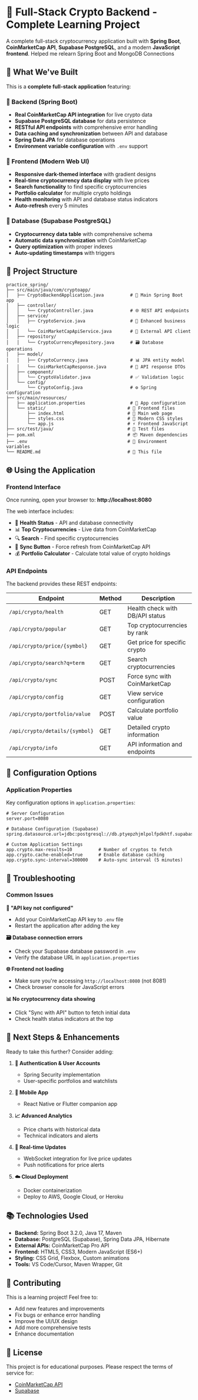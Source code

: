 # 🚀 Full-Stack Crypto Backend - Complete Learning Project

A complete full-stack cryptocurrency application built with **Spring Boot**, **CoinMarketCap API**, **Supabase PostgreSQL**, and a modern **JavaScript frontend**. Helped me relearn Spring Boot and MongoDB Connections

## 🌟 What We've Built

This is a **complete full-stack application** featuring:

### 🎯 Backend (Spring Boot)
- **Real CoinMarketCap API integration** for live crypto data
- **Supabase PostgreSQL database** for data persistence
- **RESTful API endpoints** with comprehensive error handling
- **Data caching and synchronization** between API and database
- **Spring Data JPA** for database operations
- **Environment variable configuration** with `.env` support

### 🎨 Frontend (Modern Web UI)
- **Responsive dark-themed interface** with gradient designs
- **Real-time cryptocurrency data display** with live prices
- **Search functionality** to find specific cryptocurrencies
- **Portfolio calculator** for multiple crypto holdings
- **Health monitoring** with API and database status indicators
- **Auto-refresh** every 5 minutes

### 💾 Database (Supabase PostgreSQL)
- **Cryptocurrency data table** with comprehensive schema
- **Automatic data synchronization** with CoinMarketCap
- **Query optimization** with proper indexes
- **Auto-updating timestamps** with triggers

## 📁 Project Structure

```
practice_spring/
├── src/main/java/com/cryptoapp/
│   ├── CryptoBackendApplication.java          # 🚀 Main Spring Boot app
│   ├── controller/
│   │   └── CryptoController.java              # 🌐 REST API endpoints
│   ├── service/
│   │   ├── CryptoService.java                 # 💼 Enhanced business logic
│   │   └── CoinMarketCapApiService.java       # 🔗 External API client
│   ├── repository/
│   │   └── CryptoCurrencyRepository.java      # 🗃️ Database operations
│   ├── model/
│   │   ├── CryptoCurrency.java                # 📊 JPA entity model
│   │   └── CoinMarketCapResponse.java         # 📄 API response DTOs
│   ├── component/
│   │   └── CryptoValidator.java               # ✅ Validation logic
│   └── config/
│       └── CryptoConfig.java                  # ⚙️ Spring configuration
├── src/main/resources/
│   ├── application.properties                 # 🔧 App configuration
│   └── static/                               # 🎨 Frontend files
│       ├── index.html                        # 📄 Main web page
│       ├── styles.css                        # 🎨 Modern CSS styles
│       └── app.js                            # ⚡ Frontend JavaScript
├── src/test/java/                            # 🧪 Test files
├── pom.xml                                   # 📦 Maven dependencies
├── .env                                      # 🔐 Environment variables
└── README.md                                 # 📖 This file
```

## 🌐 Using the Application

### Frontend Interface
Once running, open your browser to:
**http://localhost:8080**

The web interface includes:
- 🏥 **Health Status** - API and database connectivity
- 📊 **Top Cryptocurrencies** - Live data from CoinMarketCap
- 🔍 **Search** - Find specific cryptocurrencies
- 🔄 **Sync Button** - Force refresh from CoinMarketCap API
- 💰 **Portfolio Calculator** - Calculate total value of crypto holdings

### API Endpoints
The backend provides these REST endpoints:

| Endpoint | Method | Description |
|----------|---------|-------------|
| `/api/crypto/health` | GET | Health check with DB/API status |
| `/api/crypto/popular` | GET | Top cryptocurrencies by rank |
| `/api/crypto/price/{symbol}` | GET | Get price for specific crypto |
| `/api/crypto/search?q=term` | GET | Search cryptocurrencies |
| `/api/crypto/sync` | POST | Force sync with CoinMarketCap |
| `/api/crypto/config` | GET | View service configuration |
| `/api/crypto/portfolio/value` | POST | Calculate portfolio value |
| `/api/crypto/details/{symbol}` | GET | Detailed crypto information |
| `/api/crypto/info` | GET | API information and endpoints |

## 🔧 Configuration Options

### Application Properties
Key configuration options in `application.properties`:

```properties
# Server Configuration
server.port=8080

# Database Configuration (Supabase)
spring.datasource.url=jdbc:postgresql://db.ptyepzhjmlpolfpdkhtf.supabase.co:5432/postgres

# Custom Application Settings
app.crypto.max-results=10          # Number of cryptos to fetch
app.crypto.cache-enabled=true      # Enable database caching
app.crypto.sync-interval=300000    # Auto-sync interval (5 minutes)
```

## 🐛 Troubleshooting

### Common Issues

**🔑 "API key not configured"**
- Add your CoinMarketCap API key to `.env` file
- Restart the application after adding the key

**🗃️ Database connection errors**
- Check your Supabase database password in `.env`
- Verify the database URL in `application.properties`

**🌐 Frontend not loading**
- Make sure you're accessing `http://localhost:8080` (not 8081)
- Check browser console for JavaScript errors

**📊 No cryptocurrency data showing**
- Click "Sync with API" button to fetch initial data
- Check health status indicators at the top

## 🚀 Next Steps & Enhancements

Ready to take this further? Consider adding:

1. **🔐 Authentication & User Accounts**
   - Spring Security implementation
   - User-specific portfolios and watchlists

2. **📱 Mobile App**
   - React Native or Flutter companion app

3. **📈 Advanced Analytics**
   - Price charts with historical data
   - Technical indicators and alerts

4. **🔔 Real-time Updates**
   - WebSocket integration for live price updates
   - Push notifications for price alerts

5. **☁️ Cloud Deployment**
   - Docker containerization
   - Deploy to AWS, Google Cloud, or Heroku

## 📚 Technologies Used

- **Backend:** Spring Boot 3.2.0, Java 17, Maven
- **Database:** PostgreSQL (Supabase), Spring Data JPA, Hibernate
- **External APIs:** CoinMarketCap Pro API
- **Frontend:** HTML5, CSS3, Modern JavaScript (ES6+)
- **Styling:** CSS Grid, Flexbox, Custom animations
- **Tools:** VS Code/Cursor, Maven Wrapper, Git

## 🤝 Contributing

This is a learning project! Feel free to:
- Add new features and improvements
- Fix bugs or enhance error handling
- Improve the UI/UX design
- Add more comprehensive tests
- Enhance documentation

## 📄 License

This project is for educational purposes. Please respect the terms of service for:
- [CoinMarketCap API](https://coinmarketcap.com/api/terms)
- [Supabase](https://supabase.com/docs/guides/platform/terms)
